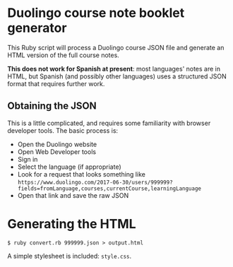 # Duolingo course note booklet generator

This Ruby script will process a Duolingo course JSON file and generate an HTML
version of the full course notes.

**This does not work for Spanish at present**: most languages' notes are in
HTML, but Spanish (and possibly other languages) uses a structured JSON format
that requires further work.

## Obtaining the JSON

This is a little complicated, and requires some familiarity with browser
developer tools. The basic process is:

* Open the Duolingo website
* Open Web Developer tools
* Sign in
* Select the language (if appropriate)
* Look for a request that looks something like `https://www.duolingo.com/2017-06-30/users/999999?fields=fromLanguage,courses,currentCourse,learningLanguage`
* Open that link and save the raw JSON

# Generating the HTML

    $ ruby convert.rb 999999.json > output.html

A simple stylesheet is included: `style.css`.
